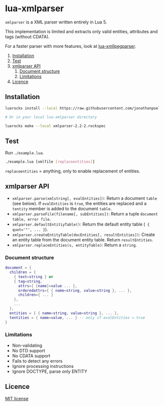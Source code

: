 # lua-xmlparser

`xmlparser` is a XML parser written entirely in Lua 5.

This implementation is limited and extracts only valid entities, attributes and tags (without CDATA).

For a faster parser with more features, look at [lua-xmllpegparser](https://github.com/jonathanpoelen/lua-xmllpegparser).


<!-- summary -->
1. [Installation](#installation)
2. [Test](#test)
3. [xmlparser API](#xmlparser-api)
    1. [Document structure](#document-structure)
    2. [Limitations](#limitations)
5. [Licence](#licence)
<!-- /summary -->


## Installation

```bash
luarocks install --local https://raw.githubusercontent.com/jonathanpoelen/lua-xmlparser/master/xmlparser-2.2-2.rockspec

# Or in your local lua-xmlparser directory

luarocks make --local xmlparser-2.2-2.rockspec
```

## Test

Run `./example.lua`.

```sh
./example.lua [xmlfile [replaceentities]]
```

`replaceentities` = anything, only to enable replacement of entities.


## xmlparser API

- `xmlparser.parse(xmlstring[, evalEntities])`: Return a document `table` (see below).
If `evalEntities` is `true`, the entities are replaced and a `tentity` member is added to the document `table`.
- `xmlparser.parseFile(filename[, subEntities])`: Return a tuple `document table, error file`.
- `xmlparser.defaultEntitiyTable()`: Return the default entity table (` { quot='"', ... }`).
- `xmlparser.createEntityTable(docEntities[, resultEntities])`: Create an entity table from the document entity table. Return `resultEntities`.
- `xmlparser.replaceEntities(s, entityTable)`: Return a `string`.


### Document structure

```lua
document = {
  children = {
    { text=string } or
    { tag=string,
      attrs={ [name]=value ... },
      orderedattrs={ { name=string, value=string }, ... },
      children={ ... }
    },
    ...
  },
  entities = { { name=string, value=string }, ... },
  tentities = { name=value, ... } -- only if evalEntities = true
}
```


### Limitations

- Non-validating
- No DTD support
- No CDATA support
- Fails to detect any errors
- Ignore processing instructions
- Ignore DOCTYPE, parse only ENTITY


## Licence

[MIT license](LICENSE)


<!-- https://github.com/jonathanpoelen/lua-xmlparser -->
